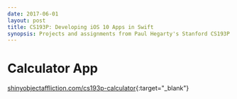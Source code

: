 ```yaml
---
date: 2017-06-01
layout: post
title: CS193P: Developing iOS 10 Apps in Swift
synopsis: Projects and assignments from Paul Hegarty's Stanford CS193P course.
---
```


# Calculator App

[shinyobjectaffliction.com/cs193p-calculator](http://shinyobjectaffliction.com/cs193p-calculator){:target="_blank"}
